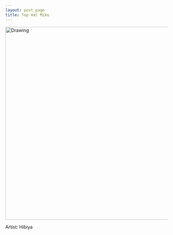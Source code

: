 ```yaml
---
layout: post_page
title: Top Hat Miku
---
```


<img src="http://cdn.awwni.me/p6n0.jpg" alt="Drawing" style="width: 600px;"/>

Artist: Hibiya